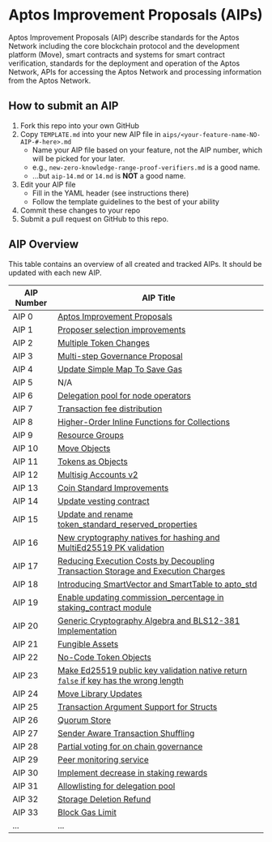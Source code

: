 # Aptos Improvement Proposals (AIPs)

Aptos Improvement Proposals (AIP) describe standards for the Aptos Network including the core blockchain protocol and the development platform (Move), smart contracts and systems for smart contract verification, standards for the deployment and operation of the Aptos Network, APIs for accessing the Aptos Network and processing information from the Aptos Network.

## How to submit an AIP

 1. Fork this repo into your own GitHub
 2. Copy `TEMPLATE.md` into your new AIP file in `aips/<your-feature-name-NO-AIP-#-here>.md`
    + Name your AIP file based on your feature, not the AIP number, which will be picked for your later.
    + e.g., `new-zero-knowledge-range-proof-verifiers.md` is a good name.
    - ...but `aip-14.md` or `14.md` is **NOT** a good name.
 3. Edit your AIP file
    - Fill in the YAML header (see instructions there)
    - Follow the template guidelines to the best of your ability
 4. Commit these changes to your repo
 5. Submit a pull request on GitHub to this repo.

## AIP Overview

This table contains an overview of all created and tracked AIPs. It should be updated with each new AIP.

| AIP Number | AIP Title |
|--|--|
| AIP 0 | [Aptos Improvement Proposals](https://github.com/aptos-foundation/AIPs/blob/main/aips/aip-0.md) |
| AIP 1 | [Proposer selection improvements](https://github.com/aptos-foundation/AIPs/blob/main/aips/aip-1.md) |
| AIP 2 | [Multiple Token Changes](https://github.com/aptos-foundation/AIPs/blob/main/aips/aip-2.md) |
| AIP 3 | [Multi-step Governance Proposal](https://github.com/aptos-foundation/AIPs/blob/main/aips/aip-3.md) |
| AIP 4 | [Update Simple Map To Save Gas](https://github.com/aptos-foundation/AIPs/blob/main/aips/aip-4.md) |
| AIP 5 | N/A |
| AIP 6 | [Delegation pool for node operators](https://github.com/aptos-foundation/AIPs/blob/main/aips/aip-6.md) |
| AIP 7 | [Transaction fee distribution](https://github.com/aptos-foundation/AIPs/blob/main/aips/aip-7.md) |
| AIP 8 | [Higher-Order Inline Functions for Collections](https://github.com/aptos-foundation/AIPs/blob/main/aips/aip-8.md) |
| AIP 9 | [Resource Groups](https://github.com/aptos-foundation/AIPs/blob/main/aips/aip-9.md) |
| AIP 10 | [Move Objects](https://github.com/aptos-foundation/AIPs/blob/main/aips/aip-10.md) |
| AIP 11 | [Tokens as Objects](https://github.com/aptos-foundation/AIPs/blob/main/aips/aip-11.md) |
| AIP 12 | [Multisig Accounts v2](https://github.com/aptos-foundation/AIPs/blob/main/aips/aip-12.md) |
| AIP 13 | [Coin Standard Improvements](https://github.com/aptos-foundation/AIPs/blob/main/aips/aip-13.md) |
| AIP 14 | [Update vesting contract](https://github.com/aptos-foundation/AIPs/blob/main/aips/aip-14.md) |
| AIP 15 | [Update and rename token_standard_reserved_properties](https://github.com/aptos-foundation/AIPs/blob/main/aips/aip-15.md) |
| AIP 16 | [New cryptography natives for hashing and MultiEd25519 PK validation](https://github.com/aptos-foundation/AIPs/blob/main/aips/aip-16.md) |
| AIP 17 | [Reducing Execution Costs by Decoupling Transaction Storage and Execution Charges](https://github.com/aptos-foundation/AIPs/blob/main/aips/aip-17.md) |
| AIP 18 | [Introducing SmartVector and SmartTable to apto_std](https://github.com/aptos-foundation/AIPs/blob/main/aips/aip-18.md) |
| AIP 19 | [Enable updating commission_percentage in staking_contract module](https://github.com/aptos-foundation/AIPs/blob/main/aips/aip-19.md) |
| AIP 20 | [Generic Cryptography Algebra and BLS12-381 Implementation](https://github.com/aptos-foundation/AIPs/blob/main/aips/aip-20.md) |
| AIP 21 | [Fungible Assets](https://github.com/aptos-foundation/AIPs/blob/main/aips/aip-21.md) |
| AIP 22 | [No-Code Token Objects](https://github.com/aptos-foundation/AIPs/blob/main/aips/aip-22.md) |
| AIP 23 | [Make Ed25519 public key validation native return `false` if key has the wrong length](https://github.com/aptos-foundation/AIPs/blob/main/aips/aip-23.md) |
| AIP 24 | [Move Library Updates](https://github.com/aptos-foundation/AIPs/blob/main/aips/aip-24.md) |
| AIP 25 | [Transaction Argument Support for Structs](https://github.com/aptos-foundation/AIPs/blob/main/aips/aip-25.md) |
| AIP 26 | [Quorum Store](https://github.com/aptos-foundation/AIPs/blob/main/aips/aip-26.md) |
| AIP 27 | [Sender Aware Transaction Shuffling](https://github.com/aptos-foundation/AIPs/blob/main/aips/aip-27.md) |
| AIP 28 | [Partial voting for on chain governance](https://github.com/aptos-foundation/AIPs/blob/main/aips/aip-28.md) |
| AIP 29 | [Peer monitoring service](https://github.com/aptos-foundation/AIPs/blob/main/aips/aip-29.md) |
| AIP 30 | [Implement decrease in staking rewards](https://github.com/aptos-foundation/AIPs/blob/main/aips/aip-30.md) |
| AIP 31 | [Allowlisting for delegation pool](https://github.com/aptos-foundation/AIPs/blob/main/aips/aip-31.md) |
| AIP 32 | [Storage Deletion Refund](https://github.com/aptos-foundation/AIPs/blob/main/aips/aip-32.md) |
| AIP 33 | [Block Gas Limit](https://github.com/aptos-foundation/AIPs/blob/main/aips/aip-33.md) |
| ... | ... |
